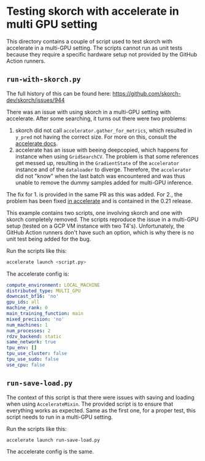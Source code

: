 # Testing skorch with accelerate in multi GPU setting

This directory contains a couple of script used to test skorch with accelerate in a multi-GPU setting. The scripts cannot run as unit tests because they require a specific hardware setup not provided by the GitHub Action runners.

## `run-with-skorch.py`

The full history of this can be found here: https://github.com/skorch-dev/skorch/issues/944

There was an issue with using skorch in a multi-GPU setting with accelerate. After some searching, it turns out there were two problems:

1. skorch did not call `accelerator.gather_for_metrics`, which resulted in `y_pred` not having the correct size. For more on this, consult the [accelerate docs](https://huggingface.co/docs/accelerate/quicktour#distributed-evaluation).
2. accelerate has an issue with beeing deepcopied, which happens for instance when using `GridSearchCV`. The problem is that some references get messed up, resulting in the `GradientState` of the `accelerator` instance and of the `dataloader` to diverge. Therefore, the `accelerator` did not "know" when the last batch was encountered and was thus unable to remove the dummy samples added for multi-GPU inference.

The fix for 1. is provided in the same PR as this was added. For 2., the problem has been fixed [in accelerate](https://github.com/huggingface/accelerate/pull/1694) and is contained in the 0.21 release.

This example contains two scripts, one involving skorch and one with skorch completely removed. The scripts reproduce the issue in a multi-GPU setup (tested on a GCP VM instance with two T4's). Unfortunately, the GitHub Action runners don't have such an option, which is why there is no unit test being added for the bug.

Run the scripts like this:

```sh
accelerate launch <script.py>
```

The accelerate config is:

```yaml
compute_environment: LOCAL_MACHINE
distributed_type: MULTI_GPU
downcast_bf16: 'no'
gpu_ids: all
machine_rank: 0
main_training_function: main
mixed_precision: 'no'
num_machines: 1
num_processes: 2
rdzv_backend: static
same_network: true
tpu_env: []
tpu_use_cluster: false
tpu_use_sudo: false
use_cpu: false
```

## `run-save-load.py`

The context of this script is that there were issues with saving and loading when using `AccelerateMixin`. The provided script is to ensure that everything works as expected. Same as the first one, for a proper test, this script needs to run in a multi-GPU setting.

Run the scripts like this:

```sh
accelerate launch run-save-load.py
```

The accelerate config is the same.
